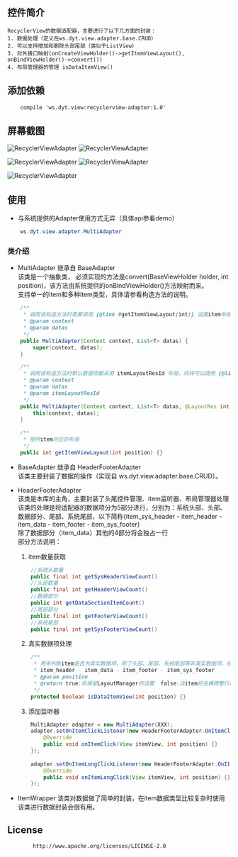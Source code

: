 ## 控件简介
    RecyclerView的数据适配器，主要进行了以下几方面的封装：
    1. 数据处理（定义在ws.dyt.view.adapter.base.CRUD）
    2. 可以支持增加和删除头部尾部（类似于ListView）
    3. 对外接口映射(onCreateViewHolder()->getItemViewLayout(), onBindViewHolder()->convert())
    4. 布局管理器的管理 isDataItemView()
## 添加依赖
```
    compile 'ws.dyt.view:recyclerview-adapter:1.0'
```
## 屏幕截图
![RecyclerViewAdapter](https://raw.githubusercontent.com/yangxiaoweihn/RecyclerViewAdapter/master/app/screenshots/1.png)
![RecyclerViewAdapter](https://raw.githubusercontent.com/yangxiaoweihn/RecyclerViewAdapter/master/app/screenshots/2.png)


![RecyclerViewAdapter](https://raw.githubusercontent.com/yangxiaoweihn/RecyclerViewAdapter/master/app/screenshots/3.png)
![RecyclerViewAdapter](https://raw.githubusercontent.com/yangxiaoweihn/RecyclerViewAdapter/master/app/screenshots/4.png)


![RecyclerViewAdapter](https://raw.githubusercontent.com/yangxiaoweihn/RecyclerViewAdapter/master/app/screenshots/5.png)
    
## 使用
-   与系统提供的Adapter使用方式无异（具体api参看demo）
```java
    ws.dyt.view.adapter.MultiAdapter
```
### 类介绍
-   MultiAdapter 继承自 BaseAdapter   
    该类是一个抽象类， 必须实现的方法是convert(BaseViewHolder holder, int position)，该方法由系统提供的onBindViewHolder()方法映射而来。   
    支持单一的item和多种item类型，具体请参看构造方法的说明。   
```java
    /**
     * 调用该构造方法时需要调用 {@link #getItemViewLayout(int)} 设置item布局
     * @param context
     * @param datas
     */
    public MultiAdapter(Context context, List<T> datas) {
        super(context, datas);
    }

    /**
     * 调用该构造方法时默认数据项都采用 itemLayoutResId 布局，同样可以调用 {@link #getItemViewLayout(int)} 重新设置item布局
     * @param context
     * @param datas
     * @param itemLayoutResId
     */
    public MultiAdapter(Context context, List<T> datas, @LayoutRes int itemLayoutResId) {
        this(context, datas);
    }
    
    /**
     * 提供item对应的布局
     */
    public int getItemViewLayout(int position) {}
```
-   BaseAdapter 继承自 HeaderFooterAdapter   
    该类主要封装了数据的操作（实现自 ws.dyt.view.adapter.base.CRUD）。
    
-   HeaderFooterAdapter   
    该类是本库的主角，主要封装了头尾控件管理、item监听器、布局管理器处理   
    该类的处理是将适配器的数据项分为5部分进行，分别为：系统头部、头部、数据部分、尾部、系统尾部，以下简称{item_sys_header - item_header - item_data - item_footer - item_sys_footer}   
    除了数据部分（item_data）其他的4部分将会独占一行   
    部分方法说明：
    1. item数量获取
    ```java
        //系统头数量
        public final int getSysHeaderViewCount()
        //头部数量
        public final int getHeaderViewCount()
        //数据部分
        public int getDataSectionItemCount()
        //尾部部分
        public final int getFooterViewCount()
        //系统尾部
        public final int getSysFooterViewCount()
    ```
    2. 真实数据项处理
    ```java
        /**
         * 用来判断item是否为真实数据项，除了头部、尾部、系统尾部等非真实数据项，结构为:
         * item_header - item_data - item_footer - item_sys_footer
         * @param position
         * @return true:将保留LayoutManager的设置  false:该item将会横跨整行(对GridLayoutManager,StaggeredLayoutManager将很有用)
         */
        protected boolean isDataItemView(int position) {}
    ```
    3. 添加监听器
    ```java
        MultiAdapter adapter = new MultiAdapter(XXX);
        adapter.setOnItemClickListener(new HeaderFooterAdapter.OnItemClickListener() {
            @Override
            public void onItemClick(View itemView, int position) {}
        });
        
        adapter.setOnItemLongClickListener(new HeaderFooterAdapter.OnItemLongClickListener() {
            @Override
            public void onItemLongClick(View itemView, int position) {}
        });
    ```
-   ItemWrapper
    该类对数据做了简单的封装，在item数据类型比较复杂时使用该类进行数据封装会很有用。
## License
```xml
        http://www.apache.org/licenses/LICENSE-2.0
```